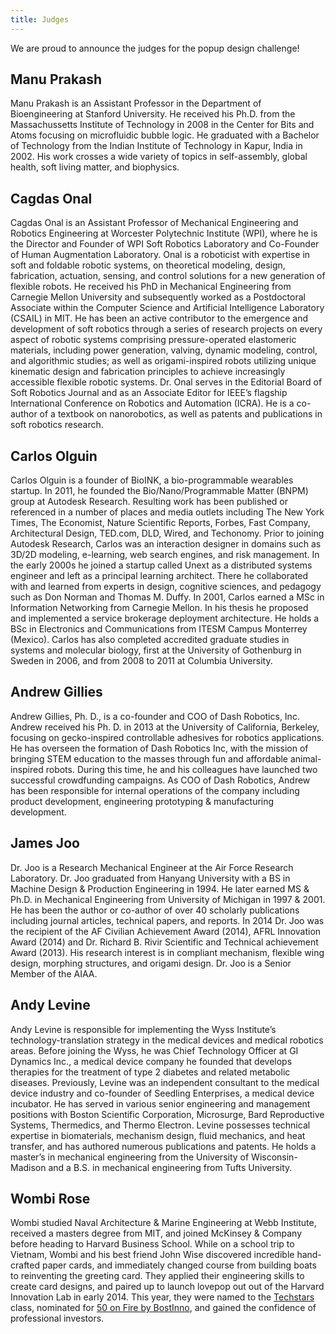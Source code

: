 ```yaml
---
title: Judges
---
```


We are proud to announce the judges for the popup design challenge!


Manu Prakash
-------------

Manu Prakash is an Assistant Professor in the Department of Bioengineering at Stanford University.  He received his Ph.D. from the Massachussetts Institute of Technology in 2008 in the Center for Bits and Atoms focusing on microfluidic bubble logic.  He graduated with a Bachelor of Technology from the Indian Institute of Technology in Kapur, India in 2002.  His work crosses a wide variety of topics in self-assembly, global health, soft living matter, and biophysics.


Cagdas Onal
------------

Cagdas Onal is an Assistant Professor of Mechanical Engineering and Robotics Engineering at Worcester Polytechnic Institute (WPI), where he is the Director and Founder of WPI Soft Robotics Laboratory and Co-Founder of Human Augmentation Laboratory. Onal is a roboticist with expertise in soft and foldable robotic systems, on theoretical modeling, design, fabrication, actuation, sensing, and control solutions for a new generation of flexible robots. He received his PhD in Mechanical Engineering from Carnegie Mellon University and subsequently worked as a Postdoctoral Associate within the Computer Science and Artificial Intelligence Laboratory (CSAIL) in MIT. He has been an active contributor to the emergence and development of soft robotics through a series of research projects on every aspect of robotic systems comprising pressure-operated elastomeric materials, including power generation, valving, dynamic modeling, control, and algorithmic studies; as well as origami-inspired robots utilizing unique kinematic design and fabrication principles to achieve increasingly accessible flexible robotic systems. Dr. Onal serves in the Editorial Board of Soft Robotics Journal and as an Associate Editor for IEEE’s flagship International Conference on Robotics and Automation (ICRA). He is a co-author of a textbook on nanorobotics, as well as patents and publications in soft robotics research.


Carlos Olguin
-------------

Carlos Olguin is a founder of BioINK, a bio-programmable wearables startup. In 2011, he founded the Bio/Nano/Programmable Matter (BNPM) group at Autodesk Research. Resulting work has been published or referenced in a number of places and media outlets including The New York Times, The Economist, Nature Scientific Reports, Forbes, Fast Company, Architectural Design, TED.com, DLD, Wired, and Techonomy.  Prior to joining Autodesk Research, Carlos was an interaction designer in domains such as 3D/2D modeling, e-learning, web search engines, and risk management. In the early 2000s he joined a startup called Unext as a distributed systems engineer and left as a principal learning architect. There he collaborated with and learned from experts in design, cognitive sciences, and pedagogy such as Don Norman and Thomas M. Duffy. In 2001, Carlos earned a MSc in Information Networking from Carnegie Mellon. In his thesis he proposed and implemented a service brokerage deployment architecture. He holds a BSc in Electronics and Communications from ITESM Campus Monterrey (Mexico). Carlos has also completed accredited graduate studies in systems and molecular biology, first at the University of Gothenburg in Sweden in 2006, and from 2008 to 2011 at Columbia University.

Andrew Gillies
--------------

Andrew Gillies, Ph. D., is a co-founder and COO of Dash Robotics, Inc. Andrew received his Ph. D. in 2013 at the University of California, Berkeley, focusing on gecko-inspired controllable adhesives for robotics applications. He has overseen the formation of Dash Robotics Inc, with the mission of bringing STEM education to the masses through fun and affordable animal-inspired robots. During this time, he and his colleagues have launched two successful crowdfunding campaigns. As COO of Dash Robotics, Andrew has been responsible for internal operations of the company including product development, engineering prototyping & manufacturing development.

James Joo
---------

Dr. Joo is a Research Mechanical Engineer at the Air Force Research Laboratory.  Dr. Joo graduated from Hanyang University with a BS in Machine Design & Production Engineering in 1994.  He later earned MS & Ph.D. in Mechanical Engineering from University of Michigan in 1997 & 2001. He has been the author or co-author of over 40 scholarly publications including journal articles, technical papers, and reports. In 2014 Dr. Joo was the recipient of the AF Civilian Achievement Award (2014), AFRL Innovation Award (2014) and Dr. Richard B. Rivir Scientific and Technical achievement Award (2013).  His research interest is in compliant mechanism, flexible wing design, morphing structures, and origami design. Dr. Joo is a Senior Member of the AIAA.

Andy Levine
-----------

Andy Levine is responsible for implementing the Wyss Institute’s technology-translation strategy in the medical devices and medical robotics areas. Before joining the Wyss, he was Chief Technology Officer at GI Dynamics Inc., a medical device company he founded that develops therapies for the treatment of type 2 diabetes and related metabolic diseases. Previously, Levine was an independent consultant to the medical device industry and co-founder of Seedling Enterprises, a medical device incubator. He has served in various senior engineering and management positions with Boston Scientific Corporation, Microsurge, Bard Reproductive Systems, Thermedics, and Thermo Electron. Levine possesses technical expertise in biomaterials, mechanism design, fluid mechanics, and heat transfer, and has authored numerous publications and patents. He holds a master’s in mechanical engineering from the University of Wisconsin-Madison and a B.S. in mechanical engineering from Tufts University. 

Wombi Rose
----------

Wombi studied Naval Architecture & Marine Engineering at Webb Institute, received a masters degree from MIT, and joined McKinsey & Company before heading to Harvard Business School. While on a school trip to Vietnam, Wombi and his best friend John Wise discovered incredible hand-crafted paper cards, and immediately changed course from building boats to reinventing the greeting card. They applied their engineering skills to create card designs, and paired up to launch lovepop out out of the Harvard Innovation Lab in early 2014.  This year, they were named to the [Techstars](http://www.techstars.com/) class, nominated for [50 on Fire by BostInno](http://bostinno.streetwise.co/all-series/announcing-this-years-50-on-fire-finalists/), and gained the confidence of professional investors.